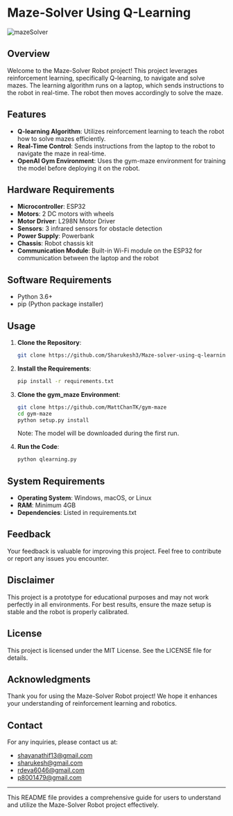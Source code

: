 # Maze-Solver Using Q-Learning
![mazeSolver](https://github.com/Sharukesh3/Maze-solver-using-q-learning/assets/161855868/25325a17-79af-4d0a-ba78-a3f337318aa3)

## Overview
Welcome to the Maze-Solver Robot project! This project leverages reinforcement learning, specifically Q-learning, to navigate and solve mazes. The learning algorithm runs on a laptop, which sends instructions to the robot in real-time. The robot then moves accordingly to solve the maze.

## Features
- **Q-learning Algorithm**: Utilizes reinforcement learning to teach the robot how to solve mazes efficiently.
- **Real-Time Control**: Sends instructions from the laptop to the robot to navigate the maze in real-time.
- **OpenAI Gym Environment**: Uses the gym-maze environment for training the model before deploying it on the robot.

## Hardware Requirements
- **Microcontroller**: ESP32
- **Motors**: 2 DC motors with wheels
- **Motor Driver**: L298N Motor Driver
- **Sensors**: 3 infrared sensors for obstacle detection
- **Power Supply**: Powerbank
- **Chassis**: Robot chassis kit
- **Communication Module**: Built-in Wi-Fi module on the ESP32 for communication between the laptop and the robot

## Software Requirements
- Python 3.6+
- pip (Python package installer)

## Usage
1. **Clone the Repository**:

    ```bash
    git clone https://github.com/Sharukesh3/Maze-solver-using-q-learning
    ```

2. **Install the Requirements**:

    ```bash
    pip install -r requirements.txt
    ```

3. **Clone the gym_maze Environment**:

    ```bash
    git clone https://github.com/MattChanTK/gym-maze
    cd gym-maze
    python setup.py install
    ```
    Note: The model will be downloaded during the first run.

4. **Run the Code**:

    ```bash
    python qlearning.py
    ```

## System Requirements
- **Operating System**: Windows, macOS, or Linux
- **RAM**: Minimum 4GB
- **Dependencies**: Listed in requirements.txt

## Feedback
Your feedback is valuable for improving this project. Feel free to contribute or report any issues you encounter.

## Disclaimer
This project is a prototype for educational purposes and may not work perfectly in all environments. For best results, ensure the maze setup is stable and the robot is properly calibrated.

## License
This project is licensed under the MIT License. See the LICENSE file for details.

## Acknowledgments
Thank you for using the Maze-Solver Robot project! We hope it enhances your understanding of reinforcement learning and robotics.

## Contact
For any inquiries, please contact us at:

- [shayanathif13@gmail.com](mailto:shayanathif13@gmail.com)
- [sharukesh@gmail.com](mailto:sharukesh@gmail.com)
- [rdeva6046@gmail.com](mailto:rdeva6046@gmail.com)
- [p8001479@gmail.com](mailto:p8001479@gmail.com)

---
This README file provides a comprehensive guide for users to understand and utilize the Maze-Solver Robot project effectively.
